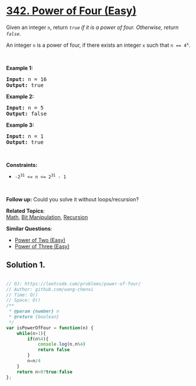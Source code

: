 # [342. Power of Four (Easy)](https://leetcode.com/problems/power-of-four/)

<p>Given an integer <code>n</code>, return <em><code>true</code> if it is a power of four. Otherwise, return <code>false</code></em>.</p>

<p>An integer <code>n</code> is a power of four, if there exists an integer <code>x</code> such that <code>n == 4<sup>x</sup></code>.</p>

<p>&nbsp;</p>
<p><strong>Example 1:</strong></p>
<pre><strong>Input:</strong> n = 16
<strong>Output:</strong> true
</pre><p><strong>Example 2:</strong></p>
<pre><strong>Input:</strong> n = 5
<strong>Output:</strong> false
</pre><p><strong>Example 3:</strong></p>
<pre><strong>Input:</strong> n = 1
<strong>Output:</strong> true
</pre>
<p>&nbsp;</p>
<p><strong>Constraints:</strong></p>

<ul>
	<li><code>-2<sup>31</sup> &lt;= n &lt;= 2<sup>31</sup> - 1</code></li>
</ul>

<p>&nbsp;</p>
<strong>Follow up:</strong> Could you solve it without loops/recursion?

**Related Topics**:  
[Math](https://leetcode.com/tag/math/), [Bit Manipulation](https://leetcode.com/tag/bit-manipulation/), [Recursion](https://leetcode.com/tag/recursion/)

**Similar Questions**:
* [Power of Two (Easy)](https://leetcode.com/problems/power-of-two/)
* [Power of Three (Easy)](https://leetcode.com/problems/power-of-three/)

## Solution 1.

```js

// OJ: https://leetcode.com/problems/power-of-four/
// Author: github.com/wang-chenxi
// Time: O()
// Space: O()
/**
 * @param {number} n
 * @return {boolean}
 */
var isPowerOfFour = function(n) {
    while(n>1){
        if(n%4){
            console.log(n,n%4)
            return false
        }
        n=n/4
    }
    return n>0?true:false
};

```